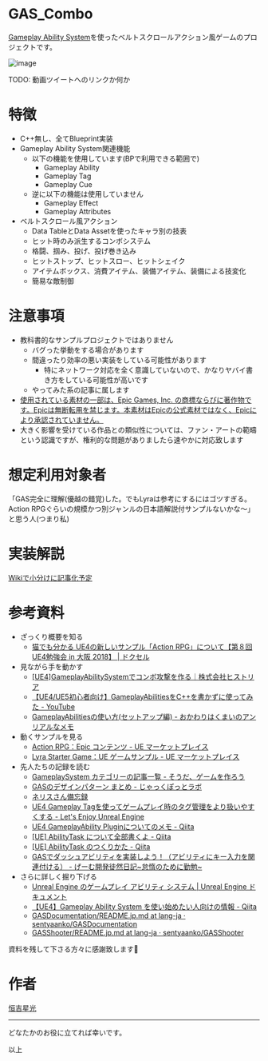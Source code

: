 # GAS_Combo
[Gameplay Ability System](https://docs.unrealengine.com/latest/ja/gameplay-ability-system-for-unreal-engine/)を使ったベルトスクロールアクション風ゲームのプロジェクトです。

![image](https://user-images.githubusercontent.com/40533980/209134792-ee0f97b4-5de5-4e14-bf05-cfc69c90fbf5.png)

TODO: 動画ツイートへのリンクか何か

# 特徴
- C++無し、全てBlueprint実装
- Gameplay Ability System関連機能
  - 以下の機能を使用しています(BPで利用できる範囲で)
    - Gameplay Ability
    - Gameplay Tag
    - Gameplay Cue
  - 逆に以下の機能は使用していません
    - Gameplay Effect
    - Gameplay Attributes
- ベルトスクロール風アクション
  - Data TableとData Assetを使ったキャラ別の技表
  - ヒット時のみ派生するコンボシステム
  - 格闘、掴み、投げ、投げ巻き込み
  - ヒットストップ、ヒットスロー、ヒットシェイク
  - アイテムボックス、消費アイテム、装備アイテム、装備による技変化
  - 簡易な敵制御

# 注意事項
- 教科書的なサンプルプロジェクトではありません
  - バグった挙動をする場合があります
  - 間違ったり効率の悪い実装をしている可能性があります
    - 特にネットワーク対応を全く意識していないので、かなりヤバイ書き方をしている可能性が高いです
  - やってみた系の記事に属します
- [使用されている素材の一部は、Epic Games, Inc. の商標ならびに著作物です。Epicは無断転用を禁じます。本素材はEpicの公式素材ではなく、Epicにより承認されていません。](https://www.epicgames.com/site/ja/fan-art-policy)
- 大きく影響を受けている作品との類似性については、ファン・アートの範疇という認識ですが、権利的な問題がありましたら速やかに対応致します

# 想定利用対象者
「GAS完全に理解(優越の錯覚)した。でもLyraは参考にするにはゴツすぎる。Action RPGぐらいの規模かつ別ジャンルの日本語解説付サンプルないかな～」と思う人(つまり私)

# 実装解説
[Wikiで小分けに記事化予定](https://github.com/seiko-dev/GAS_Combo/wiki)

# 参考資料
- ざっくり概要を知る
  - [猫でも分かる UE4の新しいサンプル「Action RPG」について【第８回UE4勉強会 in 大阪 2018】 | ドクセル](https://www.docswell.com/s/EpicGamesJapan/KNLLP5-UE4_SGOsaka2018_ActionRPGSampleCat)
- 見ながら手を動かす
  - [[UE4]GameplayAbilitySystemでコンボ攻撃を作る｜株式会社ヒストリア](https://historia.co.jp/archives/15422/)
  - [【UE4/UE5初心者向け】GameplayAbilitiesをC++を書かずに使ってみた - YouTube](https://www.youtube.com/playlist?list=PLfKehW5UrkqvSzuAi6JJglclwQCeUQFG8)
  - [GameplayAbilitiesの使い方(セットアップ編) - おかわりはくまいのアンリアルなメモ](https://okawari-hakumai.hatenablog.com/entry/2018/07/22/165242)
- 動くサンプルを見る
  - [Action RPG：Epic コンテンツ - UE マーケットプレイス](https://www.unrealengine.com/marketplace/ja/product/action-rpg)
  - [Lyra Starter Game：UE ゲームサンプル - UE マーケットプレイス](https://www.unrealengine.com/marketplace/ja/product/lyra)
- 先人たちの記録を読む
  - [GameplaySystem カテゴリーの記事一覧 - そうだ、ゲームを作ろう](https://wvigler.hatenablog.com/archive/category/GameplaySystem)
  - [GASのデザインパターン まとめ - じゃっくぽっとラボ](https://jackpot-lab.hateblo.jp/entry/2021/12/24/070000)
  - [ネリスさん備忘録](https://lunanelis.hatenablog.com/archive/category/GAS)
  - [UE4 Gameplay Tagを使ってゲームプレイ時のタグ管理をより扱いやすくする - Let's Enjoy Unreal Engine](https://unrealengine.hatenablog.com/entry/2017/02/21/220000)
  - [UE4 GameplayAbility Pluginについてのメモ - Qiita](https://qiita.com/unknown_ds/items/6d4438646827bbe08f4a)
  - [[UE] AbilityTask について全部書くよ - Qiita](https://qiita.com/koorinonaka/items/cf26af4433fda41134ac)
  - [[UE] AbilityTask のつくりかた - Qiita](https://qiita.com/koorinonaka/items/50b8daed1c4d7f691b62)
  - [GASでダッシュアビリティを実装しよう！（アビリティにキー入力を関連付ける） - げーむ開発徒然日記~怠惰のために勤勉~](https://game-dev-study.hatenablog.com/entry/2022/01/04/183632)
- さらに詳しく掘り下げる
  - [Unreal Engine のゲームプレイ アビリティ システム | Unreal Engine ドキュメント](https://docs.unrealengine.com/latest/ja/gameplay-ability-system-for-unreal-engine/)
  - [【UE4】Gameplay Ability System を使い始めたい人向けの情報 - Qiita](https://qiita.com/sentyaanko/items/314ee39feb62ce67b885)
  - [GASDocumentation/README.jp.md at lang-ja · sentyaanko/GASDocumentation](https://github.com/sentyaanko/GASDocumentation/blob/lang-ja/README.jp.md)
  - [GASShooter/README.jp.md at lang-ja · sentyaanko/GASShooter](https://github.com/sentyaanko/GASShooter/blob/lang-ja/README.jp.md)

資料を残して下さる方々に感謝致します🙏

# 作者
[恒吉星光](https://twitter.com/seiko_dev)

----
どなたかのお役に立てれば幸いです。

以上
